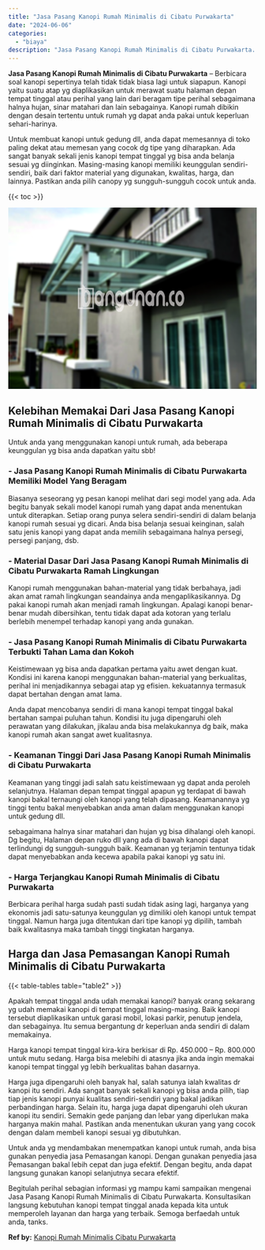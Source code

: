 ```yaml
---
title: "Jasa Pasang Kanopi Rumah Minimalis di Cibatu Purwakarta"
date: "2024-06-06"
categories: 
  - "biaya"
description: "Jasa Pasang Kanopi Rumah Minimalis di Cibatu Purwakarta. Begitulah perihal sebagian informasi yg mampu kami sampaikan mengenai Jasa Pasang Kanopi Rumah Minim..."
---
```


**Jasa Pasang Kanopi Rumah Minimalis di Cibatu Purwakarta** – Berbicara soal kanopi sepertinya telah tidak tidak biasa lagi untuk siapapun. Kanopi yaitu suatu atap yg diaplikasikan untuk merawat suatu halaman depan tempat tinggal atau perihal yang lain dari beragam tipe perihal sebagaimana halnya hujan, sinar matahari dan lain sebagainya. Kanopi rumah dibikin dengan desain tertentu untuk rumah yg dapat anda pakai untuk keperluan sehari-harinya.

Untuk membuat kanopi untuk gedung dll, anda dapat memesannya di toko paling dekat atau memesan yang cocok dg tipe yang diharapkan. Ada sangat banyak sekali jenis kanopi tempat tinggal yg bisa anda belanja sesuai yg diinginkan. Masing-masing kanopi memiliki keunggulan sendiri-sendiri, baik dari faktor material yang digunakan, kwalitas, harga, dan lainnya. Pastikan anda pilih canopy yg sungguh-sungguh cocok untuk anda.

{{< toc >}}

![Jasa Pasang Kanopi Rumah Minimalis di Cibatu Purwakarta](/images/harga-kanopi-minimalis-67.png)

## Kelebihan Memakai Dari Jasa Pasang Kanopi Rumah Minimalis di Cibatu Purwakarta

Untuk anda yang menggunakan kanopi untuk rumah, ada beberapa keunggulan yg bisa anda dapatkan yaitu sbb!

### \- Jasa Pasang Kanopi Rumah Minimalis di Cibatu Purwakarta Memiliki Model Yang Beragam

Biasanya seseorang yg pesan kanopi melihat dari segi model yang ada. Ada begitu banyak sekali model kanopi rumah yang dapat anda menentukan untuk diterapkan. Setiap orang punya selera sendiri-sendiri di dalam belanja kanopi rumah sesuai yg dicari. Anda bisa belanja sesuai keinginan, salah satu jenis kanopi yang dapat anda memilih sebagaimana halnya persegi, persegi panjang, dsb.

### \- Material Dasar Dari Jasa Pasang Kanopi Rumah Minimalis di Cibatu Purwakarta Ramah Lingkungan

Kanopi rumah menggunakan bahan-material yang tidak berbahaya, jadi akan amat ramah lingkungan seandainya anda mengaplikasikannya. Dg pakai kanopi rumah akan menjadi ramah lingkungan. Apalagi kanopi benar-benar mudah dibersihkan, tentu tidak dapat ada kotoran yang terlalu berlebih menempel terhadap kanopi yang anda gunakan.

### \- Jasa Pasang Kanopi Rumah Minimalis di Cibatu Purwakarta Terbukti Tahan Lama dan Kokoh

Keistimewaan yg bisa anda dapatkan pertama yaitu awet dengan kuat. Kondisi ini karena kanopi menggunakan bahan-material yang berkualitas, perihal ini menjadikannya sebagai atap yg efisien. kekuatannya termasuk dapat bertahan dengan amat lama.

Anda dapat mencobanya sendiri di mana kanopi tempat tinggal bakal bertahan sampai puluhan tahun. Kondisi itu juga dipengaruhi oleh perawatan yang dilakukan, jikalau anda bisa melakukannya dg baik, maka kanopi rumah akan sangat awet kualitasnya.

### \- Keamanan Tinggi Dari Jasa Pasang Kanopi Rumah Minimalis di Cibatu Purwakarta

Keamanan yang tinggi jadi salah satu keistimewaan yg dapat anda peroleh selanjutnya. Halaman depan tempat tinggal apapun yg terdapat di bawah kanopi bakal ternaungi oleh kanopi yang telah dipasang. Keamanannya yg tinggi tentu bakal menyebabkan anda aman dalam menggunakan kanopi untuk gedung dll.

sebagaimana halnya sinar matahari dan hujan yg bisa dihalangi oleh kanopi. Dg begitu, Halaman depan ruko dll yang ada di bawah kanopi dapat terlindungi dg sungguh-sungguh baik. Keamanan yg terjamin tentunya tidak dapat menyebabkan anda kecewa apabila pakai kanopi yg satu ini.

### \- Harga Terjangkau Kanopi Rumah Minimalis di Cibatu Purwakarta

Berbicara perihal harga sudah pasti sudah tidak asing lagi, harganya yang ekonomis jadi satu-satunya keunggulan yg dimiliki oleh kanopi untuk tempat tinggal. Namun harga juga ditentukan dari tipe kanopi yg dipilih, tambah baik kwalitasnya maka tambah tinggi tingkatan harganya.

## Harga dan Jasa Pemasangan Kanopi Rumah Minimalis di Cibatu Purwakarta

{{< table-tables table="table2" >}}

Apakah tempat tinggal anda udah memakai kanopi? banyak orang sekarang yg udah memakai kanopi di tempat tinggal masing-masing. Baik kanopi tersebut diaplikasikan untuk garasi mobil, lokasi parkir, penutup jendela, dan sebagainya. Itu semua bergantung dr keperluan anda sendiri di dalam memakainya.

Harga kanopi tempat tinggal kira-kira berkisar di Rp. 450.000 – Rp. 800.000 untuk mutu sedang. Harga bisa melebihi di atasnya jika anda ingin memakai kanopi tempat tinggal yg lebih berkualitas bahan dasarnya.

Harga juga dipengaruhi oleh banyak hal, salah satunya ialah kwalitas dr kanopi itu sendiri. Ada sangat banyak sekali kanopi yg bisa anda pilih, tiap tiap jenis kanopi punyai kualitas sendiri-sendiri yang bakal jadikan perbandingan harga. Selain itu, harga juga dapat dipengaruhi oleh ukuran kanopi itu sendiri. Semakin gede panjang dan lebar yang diperlukan maka harganya makin mahal. Pastikan anda menentukan ukuran yang yang cocok dengan dalam membeli kanopi sesuai yg dibutuhkan.

Untuk anda yg mendambakan menempatkan kanopi untuk rumah, anda bisa gunakan penyedia jasa Pemasangan kanopi. Dengan gunakan penyedia jasa Pemasangan bakal lebih cepat dan juga efektif. Dengan begitu, anda dapat langsung gunakan kanopi selanjutnya secara efektif.

Begitulah perihal sebagian informasi yg mampu kami sampaikan mengenai Jasa Pasang Kanopi Rumah Minimalis di Cibatu Purwakarta. Konsultasikan langsung kebutuhan kanopi tempat tinggal anada kepada kita untuk memperoleh layanan dan harga yang terbaik. Semoga berfaedah untuk anda, tanks.

**Ref by:**  [Kanopi Rumah Minimalis Cibatu Purwakarta](https://id.wikipedia.org/wiki/Kanopi)
